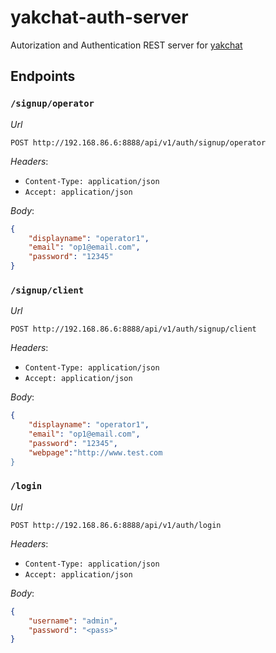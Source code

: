 # yakchat-auth-server

Autorization and Authentication REST server for [yakchat](https://github.com/rebelstackio/yakchat)


## Endpoints

### `/signup/operator`

*Url*

`POST http://192.168.86.6:8888/api/v1/auth/signup/operator` 

*Headers*:

- `Content-Type: application/json`
- `Accept: application/json`

*Body*:

```json
{
	"displayname": "operator1",
	"email": "op1@email.com",
	"password": "12345"
}
```

### `/signup/client`

*Url*

`POST http://192.168.86.6:8888/api/v1/auth/signup/client` 

*Headers*:

- `Content-Type: application/json`
- `Accept: application/json`

*Body*:

```json
{
	"displayname": "operator1",
	"email": "op1@email.com",
	"password": "12345",
	"webpage":"http://www.test.com
}
```

### `/login`

*Url*

`POST http://192.168.86.6:8888/api/v1/auth/login` 

*Headers*:

- `Content-Type: application/json`
- `Accept: application/json`

*Body*:

```json
{
	"username": "admin",
	"password": "<pass>"
}
```
